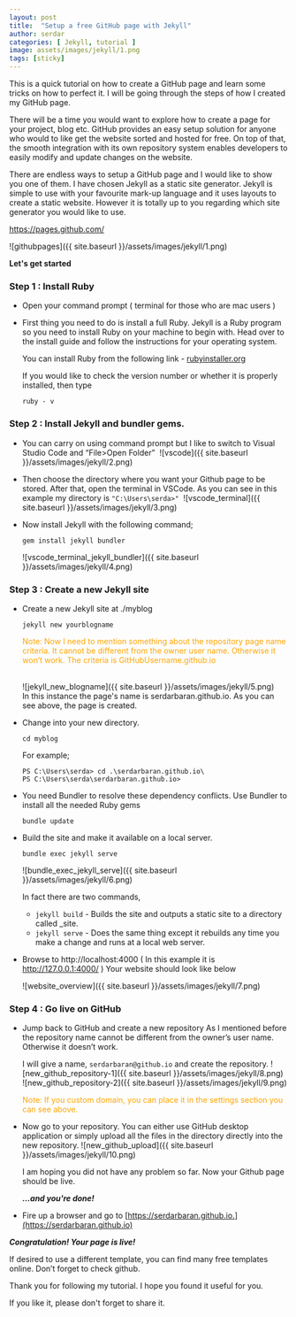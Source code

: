 ```yaml
---
layout: post
title:  "Setup a free GitHub page with Jekyll"
author: serdar
categories: [ Jekyll, tutorial ]
image: assets/images/jekyll/1.png
tags: [sticky]
---
```


This is a quick tutorial on how to create a GitHub page and learn some tricks on how to perfect it. I will be going through the steps of how I created my GitHub page.

There will be a time you would want to explore how to create a page for your project, blog etc. GitHub provides an easy setup solution for anyone who would to like get the website sorted and hosted for free. On top of that, the smooth integration with its own repository system enables developers to easily modify and update changes on the website.

There are endless ways to setup a GitHub page and I would like to show you one of them. I have chosen Jekyll as a static site generator. Jekyll is simple to use with your favourite mark-up language and it uses layouts to create a static website. However it is totally up to you regarding which site generator you would like to use. 

https://pages.github.com/

![githubpages]({{ site.baseurl }}/assets/images/jekyll/1.png)

**Let's get started**

### Step 1 : Install Ruby

+ Open your command prompt ( terminal for those who are mac users )

+ First thing you need to do is install a full Ruby. Jekyll is a Ruby program so you need to install Ruby on your machine to begin with. Head over to the install guide and follow the instructions for your operating system.

    You can install Ruby from the following link - [rubyinstaller.org](https://rubyinstaller.org/downloads/)

    If you would like to check the version number or whether it is properly installed, then type

    ```
    ruby - v
    ```

### Step 2 : Install Jekyll and bundler gems. 
+  You can carry on using command prompt but I like to switch to Visual Studio Code and “File>Open Folder” 
    ![vscode]({{ site.baseurl }}/assets/images/jekyll/2.png)

+   Then choose the directory where you want your Github page to be stored. After that, open the terminal in VSCode. As you can see in this example my directory is `"C:\Users\serda>"` 
    ![vscode_terminal]({{ site.baseurl }}/assets/images/jekyll/3.png)

+   Now install Jekyll with the following command;
	```
    gem install jekyll bundler
    ```
    ![vscode_terminal_jekyll_bundler]({{ site.baseurl }}/assets/images/jekyll/4.png)

### Step 3 : Create a new Jekyll site
+   Create a new Jekyll site at ./myblog
    ```
    jekyll new yourblogname
    ```
	<div class="note" style="color:orange">Note: Now I need to mention something about the repository page name criteria. It cannot be different from the owner user name. Otherwise it won’t work. The criteria is GitHubUsername.github.io</div><br>
    
    ![jekyll_new_blogname]({{ site.baseurl }}/assets/images/jekyll/5.png)<br>
    In this instance the page's name is serdarbaran.github.io. As you can see above, the page is created. 

+   Change into your new directory.
    ```
    cd myblog
    ```
    For example;
    ```
    PS C:\Users\serda> cd .\serdarbaran.github.io\
    PS C:\Users\serda\serdarbaran.github.io> 
    ```
+   You need Bundler to resolve these dependency conflicts. Use Bundler to install all the needed Ruby gems
    ```
	bundle update
    ```
+   Build the site and make it available on a local server.
	```
    bundle exec jekyll serve
    ```
    ![bundle_exec_jekyll_serve]({{ site.baseurl }}/assets/images/jekyll/6.png)

    In fact there are two commands,
	- `jekyll build` - Builds the site and outputs a static site to a directory called _site.
    - `jekyll serve` - Does the same thing except it rebuilds any time you make a change and runs at a local web server.

+   Browse to http://localhost:4000 ( In this example it is http://127.0.0.1:4000/ )
    Your website should look like below
    
    ![website_overview]({{ site.baseurl }}/assets/images/jekyll/7.png)

### Step 4 : Go live on GitHub
+   Jump back to GitHub and create a new repository
    As I mentioned before the repository name cannot be different from the owner’s user name. Otherwise it doesn’t work.
	
    I will give a name, `serdarbaran@github.io` and create the repository.
    ![new_github_repository-1]({{ site.baseurl }}/assets/images/jekyll/8.png)
    ![new_github_repository-2]({{ site.baseurl }}/assets/images/jekyll/9.png)
    <div class="note" style="color:orange">Note: If you custom domain, you can place it in the settings section you can see above.</div>

+   Now go to your repository. You can either use GitHub desktop application or simply upload all the files in the directory directly into the new repository. 
    ![new_github_upload]({{ site.baseurl }}/assets/images/jekyll/10.png)

    I am hoping you did not have any problem so far. Now your Github page should be live. 

    ***…and you're done!***

+   Fire up a browser and go to [https://serdarbaran.github.io.](https://serdarbaran.github.io)

***Congratulation! Your page is live!***

If desired to use a different template, you can find many free templates online. Don’t forget to check github.

Thank you for following my tutorial. I hope you found it useful for you.

If you like it, please don't forget to share it.